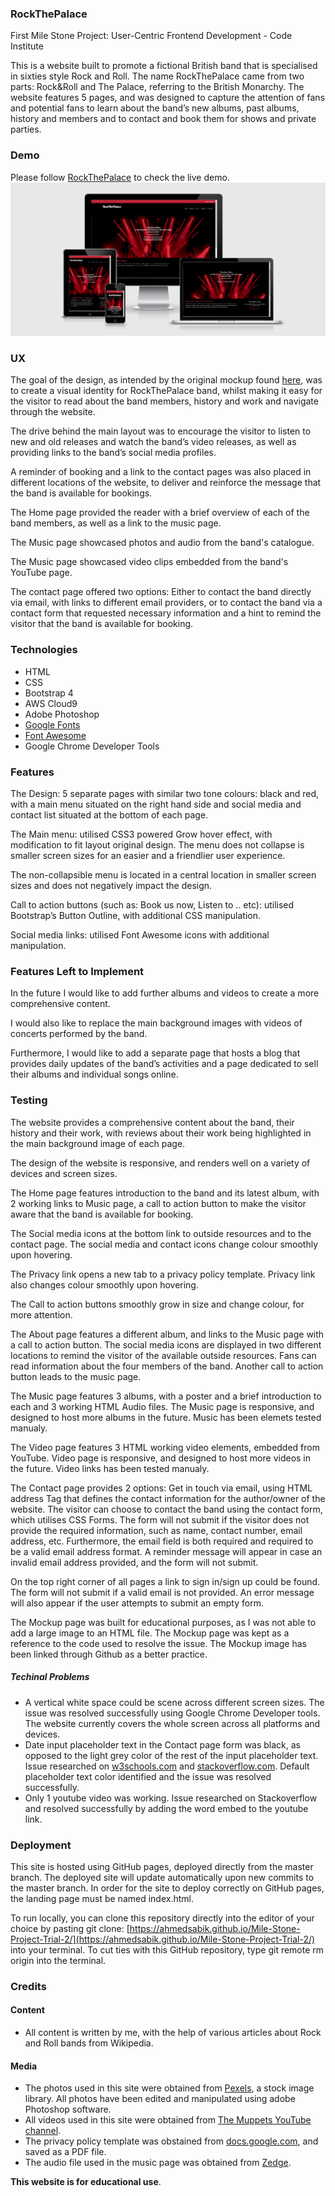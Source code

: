 ### RockThePalace

First Mile Stone Project: User-Centric Frontend Development - Code Institute

This is a website built to promote a fictional British band that is specialised in sixties style Rock and Roll. The name RockThePalace came from two parts: Rock&Roll and The Palace, referring to the British Monarchy. The website features 5 pages, and was designed to capture the attention of fans and potential fans to learn about the band’s new albums, past albums, history and members and to contact and book them for shows and private parties.

### Demo

Please follow [RockThePalace](https://ahmedsabik.github.io/Mile-Stone-Project-Trial-2/) to check the live demo. 
![Tux, the Linux mascot](/assets/images/16-responsive.jpg)
  
### UX

The goal of the design, as intended by the original mockup found [here](https://github.com/AhmedSabik/Mile-Stone-Project-Trial-2/blob/master/assets/images/15-mockup.jpg), was to create a visual identity for RockThePalace band, whilst making it easy for the visitor to read about the band members, history and work and navigate through the website. 

The drive behind the main layout was to encourage the visitor to listen to new and old releases and watch the band’s video releases, as well as providing links to the band’s social media profiles.

A reminder of booking and a link to the contact pages was also placed in different locations of the website, to deliver and reinforce the message that the band is available for bookings.

The Home page provided the reader with a brief overview of each of the band members, as well as a link to the music page.

The Music page showcased photos and audio from the band's catalogue.

The Music page showcased video clips embedded from the band's YouTube page.

The contact page offered two options: Either to contact the band directly via email, with links to different email providers, or to contact the band via a contact form that requested necessary information and a hint to remind the visitor that the band is available for booking.

### Technologies

- HTML
- CSS
- Bootstrap 4
- AWS Cloud9
- Adobe Photoshop
- [Google Fonts](https://fonts.google.com)
- [Font Awesome](https://fontawesome.com)
- Google Chrome Developer Tools

### Features

The Design: 5 separate pages with similar two tone colours: black and red, with a main menu situated on the right hand side and social media and contact list situated at the bottom of each page.

The Main menu: utilised CSS3 powered Grow hover effect, with modification to fit layout original design. The menu does not collapse is smaller screen sizes for an easier and a friendlier user experience.

The non-collapsible menu is located in a central location in smaller screen sizes and does not negatively impact the design.

Call to action buttons (such as: Book us now, Listen to .. etc): utilised Bootstrap’s Button Outline, with additional CSS manipulation. 

Social media links: utilised Font Awesome icons with additional manipulation.

### Features Left to Implement

In the future I would like to add further albums and videos to create a more comprehensive content. 

I would also like to replace the main background images with videos of concerts performed by the band. 

Furthermore, I would like to add a separate page that hosts a blog that provides daily updates of the band’s activities and a page dedicated to sell their albums and individual songs online.

### Testing

The website provides a comprehensive content about the band, their history and their work, with reviews about their work being highlighted in the main background image of each page.  

The design of the website is responsive, and renders well on a variety of devices and screen sizes.

The Home page features introduction to the band and its latest album, with 2 working links to Music page, a call to action button to make the visitor aware that the band is available for booking.

The Social media icons at the bottom link to outside resources and to the contact page. The social media and contact icons change colour smoothly upon hovering.

The Privacy link opens a new tab to a privacy policy template. Privacy link also changes colour smoothly upon hovering.

The Call to action buttons smoothly grow in size and change colour, for more attention.

The About page features a different album, and links to the Music page with a call to action button. The social media icons are displayed in two different locations to remind the visitor of the available outside resources. Fans can read information about the four members of the band. Another call to action button leads to the music page.

The Music page features 3 albums, with a poster and a brief introduction to each and 3 working HTML Audio files. The Music page is responsive, and designed to host more albums in the future. Music has been elemets tested manualy. 

The Video page features 3 HTML working video elements, embedded from YouTube. Video page is responsive, and designed to host more videos in the future. Video links has been tested manualy. 

The Contact page provides 2 options: Get in touch via email, using HTML address Tag that defines the contact information for the author/owner of the website. The visitor can choose to contact the band using the contact form, which utilises CSS Forms. The form will not submit if the visitor does not provide the required information, such as name, contact number, email address, etc. Furthermore, the email field is both required and required to be a valid email address format. A reminder message will appear in case an invalid email address provided, and the form will not submit.

On the top right corner of all pages a link to sign in/sign up could be found. The form will not submit if a valid email is not provided. An error message will also appear if the user attempts to submit an empty form.

The Mockup page was built for educational purposes, as I was not able to add a large image to an HTML file. The Mockup page was kept as a reference to the code used to resolve the issue. The Mockup image has been linked through Github as a better practice.

##### Techinal Problems

- A vertical white space could be scene across different screen sizes. The issue was resolved successfully using Google Chrome Developer tools. The website currently covers the whole screen across all platforms and devices. 
- Date input placeholder text in the Contact page form was black, as opposed to the light grey color of the rest of the input placeholder text. Issue researched on [w3schools.com](https://www.w3schools.com) and [stackoverflow.com](https://stackoverflow.com/questions/31706433/how-can-i-change-the-text-color-of-chromes-input-date-placeholder). Default placeholder text color identified and the issue was resolved successfully.
- Only 1 youtube video was working. Issue researched on Stackoverflow and resolved successfully by adding the word embed to the youtube link.  

### Deployment

This site is hosted using GitHub pages, deployed directly from the master branch. The deployed site will update automatically upon new commits to the master branch. In order for the site to deploy correctly on GitHub pages, the landing page must be named index.html.

To run locally, you can clone this repository directly into the editor of your choice by pasting git clone: [https://ahmedsabik.github.io/Mile-Stone-Project-Trial-2/](https://ahmedsabik.github.io/Mile-Stone-Project-Trial-2/) into your terminal. To cut ties with this GitHub repository, type git remote rm origin into the terminal.

### Credits

#### Content

- All content is written by me, with the help of various articles about Rock and Roll bands from Wikipedia. 

#### Media

- The photos used in this site were obtained from [Pexels](https://www.pexels.com/), a stock image library. All photos have been edited and manipulated using adobe Photoshop software.
- All videos used in this site were obtained from [The Muppets YouTube channel](https://www.youtube.com/user/MuppetsStudio).
- The privacy policy template was obstained from [docs.google.com](https://docs.google.com/document/d/1W3INZmdL8T72_HTKPXdC8L1wqXVkkwTdJwfyl0WppaQ/edit), and saved as a PDF file. 
- The audio file used in the music page was obtained from [Zedge](https://www.zedge.net/ringtones).
	
**This website is for educational use**.
